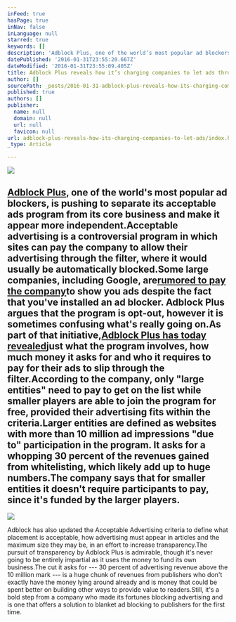 ```yaml
---
inFeed: true
hasPage: true
inNav: false
inLanguage: null
starred: true
keywords: []
description: 'Adblock Plus, one of the world’s most popular ad blockers, is pushing to separate its acceptable ads program from its core business and make it appear more independent.'
datePublished: '2016-01-31T23:55:20.667Z'
dateModified: '2016-01-31T23:55:09.405Z'
title: Adblock Plus reveals how it’s charging companies to let ads through your ad blocker
author: []
sourcePath: _posts/2016-01-31-adblock-plus-reveals-how-its-charging-companies-to-let-ads.md
published: true
authors: []
publisher:
  name: null
  domain: null
  url: null
  favicon: null
url: adblock-plus-reveals-how-its-charging-companies-to-let-ads/index.html
_type: Article

---
```

![](https://the-grid-user-content.s3-us-west-2.amazonaws.com/e336318d-2848-4e50-a236-ecd3919ec657.jpg)

## [Adblock Plus][0], one of the world's most popular ad blockers, is pushing to separate its acceptable ads program from its core business and make it appear more independent.Acceptable advertising is a controversial program in which sites can pay the company to allow their advertising through the filter, where it would usually be automatically blocked.Some large companies, including Google, are[rumored to pay the company][1]to show you ads despite the fact that you've installed an ad blocker. Adblock Plus argues that the program is opt-out, however it is sometimes confusing what's really going on.As part of that initiative,[Adblock Plus has today revealed][2]just what the program involves, how much money it asks for and who it requires to pay for their ads to slip through the filter.According to the company, only "large entities" need to pay to get on the list while smaller players are able to join the program for free, provided their advertising fits within the criteria.Larger entities are defined as websites with more than 10 million ad impressions "due to" participation in the program. It asks for a whopping 30 percent of the revenues gained from whitelisting, which likely add up to huge numbers.The company says that for smaller entities it doesn't require participants to pay, since it's funded by the larger players.
![](https://the-grid-user-content.s3-us-west-2.amazonaws.com/2ddb8afb-9208-44fe-a8f7-60b564043eee.png)

Adblock has also updated the Acceptable Advertising criteria to define what placement is acceptable, how advertising must appear in articles and the maximum size they may be, in an effort to increase transparency.The pursuit of transparency by Adblock Plus is admirable, though it's never going to be entirely impartial as it uses the money to fund its own business.The cut it asks for --- 30 percent of advertising revenue above the 10 million mark --- is a huge chunk of revenues from publishers who don't exactly have the money lying around already and is money that could be spent better on building other ways to provide value to readers.Still, it's a bold step from a company who made its fortunes blocking advertising and is one that offers a solution to blanket ad blocking to publishers for the first time.

[0]: https://adblockplus.org/
[1]: http://uk.businessinsider.com/google-microsoft-amazon-taboola-pay-adblock-plus-to-stop-blocking-their-ads-2015-2?r=US&IR=T
[2]: https://adblockplus.org/blog/acceptable-ads-evolves-transparency-too